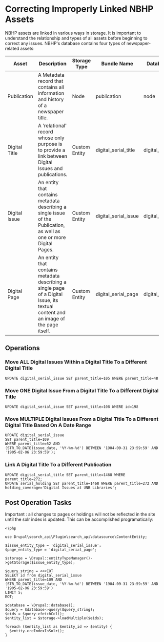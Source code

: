 # Correcting Improperly Linked NBHP Assets
NBHP assets are linked in various ways in storage. It is important to understand the relationship and types of all assets before beginning to correct any issues. NBHP's database contains four types of newspaper-related assets:

| Asset         | Description                                                                                                                        | Storage Type  | Bundle Name          | Database Table       |
|---------------|------------------------------------------------------------------------------------------------------------------------------------|---------------|----------------------|----------------------|
| Publication   | A Metadata record that contains all information and history of a newspaper title.                                                  | Node          | publication          | node                 |
| Digital Title | A 'relational' record whose only purpose is to provide a link between Digital Issues and publications.                             | Custom Entity | digital_serial_title | digital_serial_title |
| Digital Issue | An entity that contains metadata describing a single issue of the Publication, as well as one or more Digital Pages.               | Custom Entity | digital_serial_issue | digital_serial_issue |
| Digital Page  | An entity that contains metadata describing a single page of a Digital Issue, its textual content and an image of the page itself. | Custom Entity | digital_serial_page  | digital_serial_page  |

## Operations
### Move ALL Digital Issues Within a Digital Title To a Different Digital Title

```
UPDATE digital_serial_issue SET parent_title=105 WHERE parent_title=48
```

### Move ONE Digital Issue From a Digital Title To a Different Digital Title

```
UPDATE digital_serial_issue SET parent_title=108 WHERE id=198
```

### Move MULTIPLE Digital Issues From a Digital Title To a Different Digital Title Based On A Date Range
```
UPDATE digital_serial_issue
SET parent_title=109
WHERE parent_title=62 AND
(STR_TO_DATE(issue_date, '%Y-%m-%d') BETWEEN '1904-09-31 23:59:59' AND '1905-02-06 23:59:59');
```

### Link A Digital Title To a Different Publication

```
UPDATE digital_serial_title SET parent_title=1468 WHERE parent_title=272;
UPDATE serial_holding SET parent_title=1468 WHERE parent_title=272 AND holding_coverage='Digital Issues at UNB Libraries';
```

## Post Operation Tasks
Important : all changes to pages or holdings will not be reflected in the site until the solr index is updated. This can be accomplished programatically:

```
<?php

use Drupal\search_api\Plugin\search_api\datasource\ContentEntity;

$issue_entity_type = 'digital_serial_issue';
$page_entity_type = 'digital_serial_page';

$storage = \Drupal::entityTypeManager()->getStorage($issue_entity_type);

$query_string = <<<EOT
SELECT id from digital_serial_issue
WHERE parent_title=109 AND
(STR_TO_DATE(issue_date, '%Y-%m-%d') BETWEEN '1904-09-31 23:59:59' AND '1905-02-06 23:59:59')
LIMIT 5;
EOT;

$database = \Drupal::database();
$query = $database->query($query_string);
$eids = $query->fetchCol();
$entity_list = $storage->loadMultiple($eids);

foreach ($entity_list as $entity_id => $entity) {
  $entity->reIndexInSolr();
}
```
